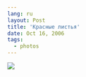 ```yaml
---
lang: ru
layout: Post
title: 'Красные листья'
date: Oct 16, 2006
tags:
  - photos
---
```


![](/images/blog/Sapegin-Artem-20D-2006-10-10-251-5172-lj.jpg)

